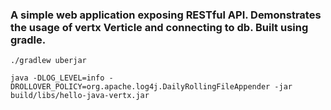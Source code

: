 ### A simple web application exposing RESTful API. Demonstrates the usage of vertx Verticle and connecting to db. Built using gradle.

`./gradlew uberjar`

`java -DLOG_LEVEL=info -DROLLOVER_POLICY=org.apache.log4j.DailyRollingFileAppender -jar build/libs/hello-java-vertx.jar`
